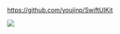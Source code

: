 https://github.com/youjinp/SwiftUIKit

![](https://github.com/youjinp/SwiftUIKit/raw/master/demo/keyboardAdapt.gif)
